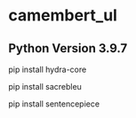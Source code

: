 # camembert_ul

Python Version 3.9.7
-------------------------------------------------------------
pip install hydra-core 

pip install sacrebleu

pip install sentencepiece

